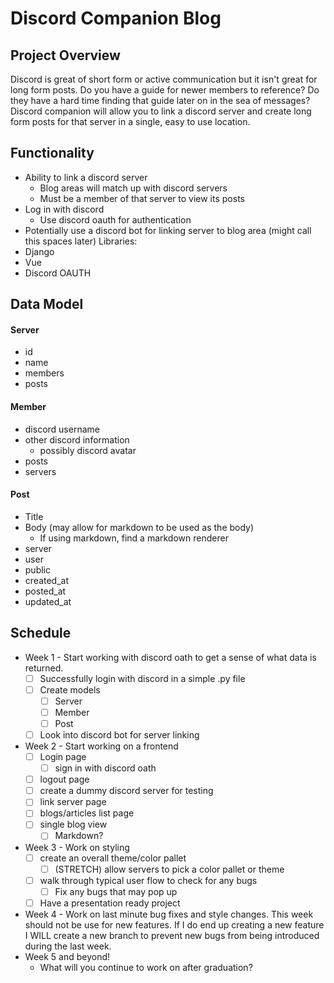 
# Discord Companion Blog

## Project Overview
Discord is great of short form or active communication but it isn't great for long form posts. Do you have a guide for newer members to reference? Do they have a hard time finding that guide later on in the sea of messages? Discord companion will allow you to link a discord server and create long form posts for that server in a single, easy to use location.

## Functionality
- Ability to link a discord server
  - Blog areas will match up with discord servers
  - Must be a member of that server to view its posts
- Log in with discord
  - Use discord oauth for authentication
- Potentially use a discord bot for linking server to blog area (might call this spaces later)
Libraries:
- Django
- Vue
- Discord OAUTH

## Data Model

#### Server
  - id
  - name
  - members
  - posts

#### Member
  - discord username
  - other discord information
    - possibly discord avatar
  - posts
  - servers

#### Post
  - Title
  - Body (may allow for markdown to be used as the body)
    - If using markdown, find a markdown renderer
  - server
  - user
  - public
  - created_at
  - posted_at
  - updated_at

## Schedule

- Week 1 - Start working with discord oath to get a sense of what data is returned.
  - [ ] Successfully login with discord in a simple .py file
  - [ ] Create models
    - [ ] Server
    - [ ] Member
    - [ ] Post
  - [ ] Look into discord bot for server linking
- Week 2 - Start working on a frontend
  - [ ] Login page
    - [ ] sign in with discord oath
  - [ ] logout page
  - [ ] create a dummy discord server for testing
  - [ ] link server page
  - [ ] blogs/articles list page
  - [ ] single blog view
    - [ ] Markdown?
- Week 3 - Work on styling
  - [ ] create an overall theme/color pallet
    - [ ] (STRETCH) allow servers to pick a color pallet or theme
  - [ ] walk through typical user flow to check for any bugs
    - [ ] Fix any bugs that may pop up
  - [ ] Have a presentation ready project
- Week 4 - Work on last minute bug fixes and style changes. This week should not be use for new features. If I do end up creating a new feature I WILL create a new branch to prevent new bugs from being introduced during the last week.
- Week 5 and beyond!
  - What will you continue to work on after graduation?